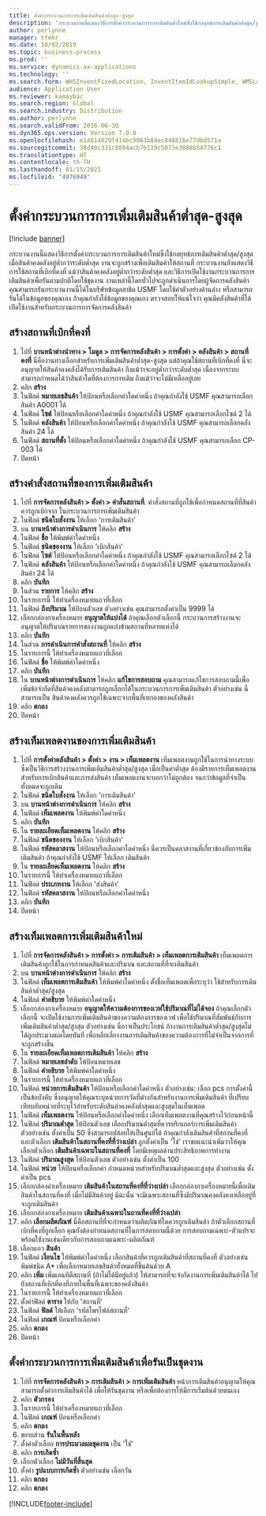 ```yaml
---
title: ตั้งค่ากระบวนการการเพิ่มเติมสินค้าต่ำสุด-สูงสุด
description: 'กระบวนงานนี้แสดงวิธีการตั้งค่ากระบวนการการเติมสินค้าใหม่ซึ่งใช้กลยุทธ์การเติมสินค้าต่ำสุด/สูงสุด '
author: perlynne
manager: tfehr
ms.date: 10/02/2019
ms.topic: business-process
ms.prod: ''
ms.service: dynamics-ax-applications
ms.technology: ''
ms.search.form: WHSInventFixedLocation, InventItemIdLookupSimple, WMSLocationIdLookup, WHSLocDirTable, InventLocationIdLookup, SysQueryForm, WHSWorkTemplateTable, WHSReplenishmentTemplates, UnitOfMeasureLookup, SysQueryTableLookUp, SysQueryFieldLookUp, SysRecurrence, WHSInventFixedLocation
audience: Application User
ms.reviewer: kamaybac
ms.search.region: Global
ms.search.industry: Distribution
ms.author: perlynne
ms.search.validFrom: 2016-06-30
ms.dyn365.ops.version: Version 7.0.0
ms.openlocfilehash: e14614829f414bc9063b84ec848816e77dbd571a
ms.sourcegitcommit: 38d40c331c8894acb7b119c5073e3088b54776c1
ms.translationtype: HT
ms.contentlocale: th-TH
ms.lasthandoff: 01/15/2021
ms.locfileid: "4976949"
---
```

# <a name="set-up-a-min-max-replenishment-process"></a>ตั้งค่ากระบวนการการเพิ่มเติมสินค้าต่ำสุด-สูงสุด

[!include [banner](../../includes/banner.md)]

กระบวนงานนี้แสดงวิธีการตั้งค่ากระบวนการการเติมสินค้าใหม่ซึ่งใช้กลยุทธ์การเติมสินค้าต่ำสุด/สูงสุด  เมื่อสินค้าคงคลังอยู่ต่ำกว่าระดับต่ำสุด งานจะถูกสร้างเพื่อเติมสินค้าให้สถานที่ กระบวนงานยังแสดงวิธีการใช้สถานที่เบิกที่คงที่ แม้ว่าสินค้าคงคลังอยู่ต่ำกว่าระดับต่ำสุด และวิธีการเปิดใช้งานกระบวนการการเติมสินค้าเพื่อรันตามปกติโดยใช้ชุดงาน งานเหล่านี้โดยทั่วไปจะถูกดำเนินการโดยผู้จัดการคลังสินค้า คุณสามารถรันกระบวนงานนี้ได้ในบริษัทข้อมูลสาธิต USMF โดยใช้ค่าตัวอย่างด้านล่าง หรือสามารถรันได้ในข้อมูลของคุณเอง ถ้าคุณกำลังใช้ข้อมูลของคุณเอง ตรวจสอบให้แน่ใจว่า คุณมีคลังสินค้าที่ได้เปิดใช้งานสำหรับกระบวนการการจัดการคลังสินค้า


## <a name="create-a-fixed-picking-location"></a>สร้างสถานที่เบิกที่คงที่
1. ไปที่ **บานหน้าต่างนำทาง > โมดูล > การจัดการคลังสินค้า > การตั้งค่า > คลังสินค้า > สถานที่คงที่** นี่คืองานทางเลือกสำหรับการเพิ่มเติมสินค้าต่ำสุด-สูงสุด แต่ถ้าคุณใช้สถานที่เบิกที่คงที่ นี่จะอนุญาตให้สินค้าคงคลังได้รับการเติมสินค้า ถึงแม้ว่าจะอยู่ต่ำกว่าระดับต่ำสุด เนื่องจากระบบสามารถกำหนดได้ว่าสินค้าใดที่ต้องการการเติม ถึงแม้ว่าจะไม่มีเหลืออยู่เลย
2. คลิก **สร้าง**
3. ในฟิลด์ **หมายเลขสินค้า** ให้ป้อนหรือเลือกค่าใดค่าหนึ่ง ถ้าคุณกำลังใช้ USMF คุณสามารถเลือกสินค้า A0001 ได้  
4. ในฟิลด์ **ไซต์** ให้ป้อนหรือเลือกค่าใดค่าหนึ่ง ถ้าคุณกำลังใช้ USMF คุณสามารถเลือกไซต์ 2 ได้  
5. ในฟิลด์ **คลังสินค้า** ให้ป้อนหรือเลือกค่าใดค่าหนึ่ง ถ้าคุณกำลังใช้ USMF คุณสามารถเลือกคลังสินค้า 24 ได้  
6. ในฟิลด์ **สถานที่ตั้ง** ให้ป้อนหรือเลือกค่าใดค่าหนึ่ง ถ้าคุณกำลังใช้ USMF คุณสามารถเลือก CP-003 ได้  
7. ปิดหน้า

## <a name="create-a-replenishment-location-directive"></a>สร้างคำสั่งสถานที่ของการเพิ่มเติมสินค้า
1. ไปที่ **การจัดการคลังสินค้า > ตั้งค่า > คำสั่นสถานที่**. คำสั่งสถานที่ถูกใช้เพื่อกำหนดสถานที่ที่สินค้าควรถูกเบิกจาก ในกระบวนการการเพิ่มเติมสินค้า
2. ในฟิลด์ **ชนิดใบสั่งงาน** ให้เลือก 'การเติมสินค้า'
3. บน **บานหน้าต่างการดำเนินการ** ให้คลิก **สร้าง**
4. ในฟิลด์ **ชื่อ** ให้พิมพ์ค่าใดค่าหนึ่ง
5. ในฟิลด์ **ชนิดของงาน** ให้เลือก 'เบิกสินค้า'
6. ในฟิลด์ **ไซต์** ให้ป้อนหรือเลือกค่าใดค่าหนึ่ง ถ้าคุณกำลังใช้ USMF คุณสามารถเลือกไซต์ 2 ได้  
7. ในฟิลด์ **คลังสินค้า** ให้ป้อนหรือเลือกค่าใดค่าหนึ่ง ถ้าคุณกำลังใช้ USMF คุณสามารถเลือกคลังสินค้า 24 ได้  
8. คลิก **บันทึก**
9. ในส่วน **รายการ** ให้คลิก **สร้าง**
10. ในรายการนี้ ให้ทำเครื่องหมายแถวที่เลือก
11. ในฟิลด์ **ถึงปริมาณ** ให้ป้อนตัวเลข ตัวอย่างเช่น คุณสามารถตั้งค่าเป็น 9999 ได้  
12. เลือกกล่องกาเครื่องหมาย **อนุญาตให้แบ่งได้** ถ้าคุณเลือกตัวเลือกนี้ กระบวนการสร้างงานจะอนุญาตให้ปริมาณรายการของงานถูกแบ่งข้ามสถานที่หลายแห่งได้  
13. คลิก **บันทึก**
14. ในส่วน **การดำเนินการคำสั่งสถานที่** ให้คลิก **สร้าง**
15. ในรายการนี้ ให้ทำเครื่องหมายแถวที่เลือก
16. ในฟิลด์ **ชื่อ** ให้พิมพ์ค่าใดค่าหนึ่ง
17. คลิก **บันทึก**
18. ใน **บานหน้าต่างการดำเนินการ** ให้คลิก **แก้ไขการสอบถาม** คุณสามารถแก้ไขการสอบถามนี้เพื่อเพิ่มข้อจำกัดที่สินค้าคงคลังสามารถถูกเลือกได้ในกระบวนการการเพิ่มเติมสินค้า  ตัวอย่างเช่น นี่สามารถเป็น สินค้าคงคลังควรถูกใช้เฉพาะจากพื้นที่เทกองของคลังสินค้า
19. คลิก **ตกลง**
20. ปิดหน้า

## <a name="create-a-replenishment-work-template"></a>สร้างเท็มเพลตงานของการเพิ่มเติมสินค้า
1. ไปที่ **การตั้งค่าคลังสินค้า > ตั้งค่า > งาน > เท็มเพลตงาน** เท็มเพลตงานถูกใช้ในการนำทางระบบซึ่งเป็นวิธีการสร้างงานการเพิ่มเติมสินค้าต่ำสุด/สูงสุด  เมื่อเป็นค่าต่ำสุด ต้องมีรายการเท็มเพลตงานสำหรับการเบิกสินค้าและการส่งสินค้า เท็มเพลตงานจะบอกว่าไม่ถูกต้อง จนกว่าข้อมูลที่จำเป็นทั้งหมดจะถูกเติม 
2. ในฟิลด์ **ชนิดใบสั่งงาน** ให้เลือก 'การเติมสินค้า'
3. บน **บานหน้าต่างการดำเนินการ** ให้คลิก **สร้าง**
4. ในฟิลด์ **เท็มเพลตงาน** ให้พิมพ์ค่าใดค่าหนึ่ง
5. คลิก **บันทึก**
6. ใน **รายละเอียดเท็มเพลตงาน** ให้คลิก **สร้าง**
7. ในฟิลด์ **ชนิดของงาน** ให้เลือก 'เบิกสินค้า'
8. ในฟิลด์ **รหัสคลาสงาน** ให้ป้อนหรือเลือกค่าใดค่าหนึ่ง นี่ควรเป็นคลาสงานที่เกี่ยวข้องกับการเพิ่มเติมสินค้า  ถ้าคุณกำลังใช้ USMF ให้เลือก เติมสินค้า  
9. ใน **รายละเอียดเท็มเพลตงาน** ให้คลิก **สร้าง**
10. ในรายการนี้ ให้ทำเครื่องหมายแถวที่เลือก
11. ในฟิลด์ **ประเภทงาน** ให้เลือก 'ส่งสินค้า'
12. ในฟิลด์ **รหัสคลาสงาน** ให้ป้อนหรือเลือกค่าใดค่าหนึ่ง
13. คลิก **บันทึก**
14. ปิดหน้า

## <a name="create-a-new-replenishment-template"></a>สร้างเท็มเพลตการเพิ่มเติมสินค้าใหม่
1. ไปที่ **การจัดการคลังสินค้า > การตั้งค่า > การเติมสินค้า > เท็มเพลตการเติมสินค้า** เท็มเพลตการเติมสินค้าถูกใช้ในการกำหนดสินค้าและปริมาณ และสถานที่ที่จะเติมสินค้า
2. บน **บานหน้าต่างการดำเนินการ** ให้คลิก **สร้าง**
3. ในฟิลด์ **เท็มเพลตการเติมสินค้า** ให้พิมพ์ค่าใดค่าหนึ่ง ตั้งชื่อเท็มเพลตเพื่อระบุว่า ใช้สำหรับการเติมสินค้าต่ำสุด/สูงสุด  
4. ในฟิลด์ **คำอธิบาย** ให้พิมพ์ค่าใดค่าหนึ่ง
5. เลือกกล่องกาเครื่องหมาย **อนุญาตให้ความต้องการของเวฟใช้ปริมาณที่ไม่ได้จอง** ถ้าคุณเลือกตัวเลือกนี้ จะเปิดใช้งานการเพิ่มเติมสินค้าของความต้องการของเวฟ เพื่อใช้ปริมาณที่สัมพันธ์กับการเพิ่มเติมสินค้าต่ำสุด/สูงสุด ตัวอย่างเช่น นี่อาจเป็นประโยชน์ ถ้างานการเติมสินค้าต่ำสุด/สูงสุดไม่ได้ถูกประมวลผลโดยทันที เพื่อหลีกเลี่ยงงานการเติมสินค้าของความต้องการที่ไม่จำเป็นจากการที่จะถูกสร้างขึ้น
6. ใน **รายละเอียดเท็มเพลตการเติมสินค้า** ให้คลิก **สร้าง**
7. ในฟิลด์ **หมายเลขลำดับ** ให้ป้อนหมายเลข
8. ในฟิลด์ **คำอธิบาย** ให้พิมพ์ค่าใดค่าหนึ่ง
9. ในรายการนี้ ให้ทำเครื่องหมายแถวที่เลือก
10. ในฟิลด์ **หน่วยการเติมสินค้า** ให้ป้อนหรือเลือกค่าใดค่าหนึ่ง ตัวอย่างเช่น: เลือก pcs การตั้งค่านี้เป็นข้อบังคับ ซึ่งอนุญาตให้คุณระบุหน่วยการวัดที่ต่างกันสำหรับงานการเพิ่มเติมสินค้า ที่เปรียบเทียบกับหน่วยที่ระบุไว้สำหรับระดับสินค้าคงคลังต่ำสุดและสูงสุดในเท็มเพลต
11. ในฟิลด์ **เท็มเพลตงาน** ให้ป้อนหรือเลือกค่าใดค่าหนึ่ง เลือกเท็มเพลตงานที่คุณสร้างไว้ก่อนหน้านี้  
12. ในฟิลด์ **ปริมาณต่ำสุด** ให้ป้อนตัวเลข เลือกปริมาณต่ำสุดที่ควรทริกเกอร์การเพิ่มเติมสินค้า  ตัวอย่างเช่น ตั้งค่าเป็น 50 ซึ่งสามารถปล่อยให้เป็นศูนย์ได้ ถ้าคุณกำลังเติมสินค้าที่สถานที่คงที่ และตัวเลือก **เติมสินค้าในสถานที่คงที่ที่ว่างเปล่า** ถูกตั้งค่าเป็น 'ใช่' เราขอแนะนำเพิ่มว่าให้คุณเลือกตัวเลือก **เติมสินค้าเฉพาะในสถานที่คงที่** โดยมีเหตุผลด้านประสิทธิภาพการทำงาน
13. ในฟิลด์ **ปริมาณสูงสุด** ให้ป้อนตัวเลข ตัวอย่างเช่น ตั้งค่าเป็น 100  
14. ในฟิลด์ **หน่วย** ให้ป้อนหรือเลือกค่า กำหนดหน่วยสำหรับปริมาณต่ำสุดและสูงสุด  ตัวอย่างเช่น ตั้งค่าเป็น pcs  
15. เลือกกล้องค่าเครื่องหมาย **เติมสินค้าในสถานที่คงที่ที่ว่างเปล่า** เลือกกล่องกาเครื่องหมายนี้เพื่อเติมสินค้าในสถานที่คงที่ เมื่อไม่มีสินค้าอยู่  มิฉะนั้น จะมีเฉพาะสถานที่ซึ่งมีปริมาณคงคลังคงเหลืออยู่ที่จะถูกเติมสินค้า
16. เลือกกล่องกาเครื่องหมาย **เติมสินค้าเฉพาะในถานที่คงที่ที่ว่างเปล่า**
17. คลิก **เลือกผลิตภัณฑ์** นี่คือสถานที่ที่จะกำหนดว่าผลิตภัณฑ์ใดควรถูกเติมสินค้า  ถ้าตัวเลือกสถานที่เบิกที่คงที่ถูกเลือก คุณยังต้องกำหนดสถานที่ในการสอบถามนี้ด้วย การสอบถามเฉพาะ-ตัวแปรจะพร้อมใช้งานเช่นเดียวกับการสอบถามเฉพาะ-ผลิตภัณฑ์
18. เลือกแถว **สินค้า**
19. ในฟิลด์ **เงื่อนไข** ให้พิมพ์ค่าใดค่าหนึ่ง เลือกสินค้าที่ควรถูกเติมสินค้าที่สถานที่คงที่  ตัวอย่างเช่น พิมพ์ชนิด A* เพื่อเลือกหมายเลขสินค้าทั้งหมดที่ขึ้นต้นด้วย A
20. คลิก **เพิ่ม** เพิ่มเอนทิตีสถานที่ (ถ้าไม่ได้มีอยู่แล้ว) ให้สามารถที่จะจำกัดงานการเพิ่มเติมสินค้าได้ ไปยังสถานที่เบิกที่คงที่ภายในพื้นที่เฉพาะของคลังสินค้า
21. ในรายการนี้ ให้ทำเครื่องหมายแถวที่เลือก
22. ตั้งค่าฟิลด์ **ตาราง** ให้กับ 'สถานที่'
23. ในฟิลด์ **ฟิลด์** ให้เลือก 'รหัสโพรไฟล์สถานที่'
24. ในฟิลด์ **เกณฑ์** ป้อนหรือเลือกค่า
25. คลิก **ตกลง**
26. ปิดหน้า

## <a name="set-the-replenishment-process-to-run-as-a-batch-job"></a>ตั้งค่ากระบวนการการเพิ่มเติมสินค้าเพื่อรันเป็นชุดงาน
1. ไปที่ **การจัดการคลังสินค้า > การเติมสินค้า > การเพิ่มเติมสินค้า** หน้าการเติมสินค้าอนุญาตให้คุณสามารถตั้งค่าการเติมสินค้าได้ เพื่อให้รันชุดงาน หรือเพื่อต้องการให้มีการเริ่มต้นด้วยตนเอง
2. คลิก **ตัวกรอง**
3. ในรายการนี้ ให้ทำเครื่องหมายแถวที่เลือก
4. ในฟิลด์ **เกณฑ์** ป้อนหรือเลือกค่า
5. คลิก **ตกลง**
6. ขยายส่วน **รันในพื้นหลัง**
7. ตั้งค่าตัวเลือก **การประมวลผลชุดงาน** เป็น 'ใช่'
8. คลิก **การเกิดซ้ำ**
9. เลือกตัวเลือก **ไม่มีวันที่สิ้นสุด**
10. ตั้งค่า **รูปแบบการเกิดซ้ำ** ตัวอย่างเช่น เลือกวัน  
11. คลิก **ตกลง**
12. คลิก **ตกลง**



[!INCLUDE[footer-include](../../../includes/footer-banner.md)]